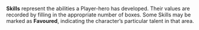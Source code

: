 **Skills** represent the abilities a Player-hero has developed. Their values are recorded by filling in the appropriate number of boxes. Some Skills may be marked as **Favoured**, indicating the character’s particular talent in that area.